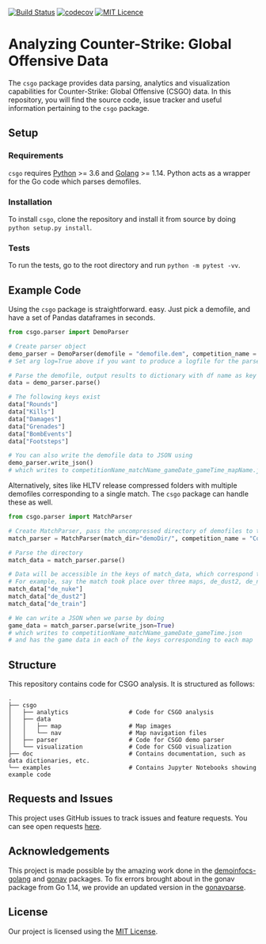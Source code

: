 [![Build Status](https://travis-ci.com/pnxenopoulos/csgo.svg?branch=master)](https://travis-ci.com/pnxenopoulos/csgo) [![codecov](https://codecov.io/gh/pnxenopoulos/csgo/branch/master/graph/badge.svg)](https://codecov.io/gh/pnxenopoulos/csgo) [![MIT Licence](https://badges.frapsoft.com/os/mit/mit.svg?v=103)](https://github.com/pnxenopoulos/csgo/blob/master/LICENSE)

# Analyzing Counter-Strike: Global Offensive Data
The `csgo` package provides data parsing, analytics and visualization capabilities for Counter-Strike: Global Offensive (CSGO) data. In this repository, you will find the source code, issue tracker and useful information pertaining to the `csgo` package.

## Setup
### Requirements
`csgo` requires [Python](https://www.python.org/downloads/) >= 3.6 and [Golang](https://golang.org/dl/) >= 1.14. Python acts as a wrapper for the Go code which parses demofiles.

### Installation
To install `csgo`, clone the repository and install it from source by doing `python setup.py install`.

### Tests
To run the tests, go to the root directory and run `python -m pytest -vv`.

## Example Code
Using the `csgo` package is straightforward. 
easy. Just pick a demofile, and have a set of Pandas dataframes in seconds.

```python
from csgo.parser import DemoParser

# Create parser object
demo_parser = DemoParser(demofile = "demofile.dem", competition_name = "CompetitionName", match_name = "MatchName", game_date="00-00-0000", game_time="00:00")
# Set arg log=True above if you want to produce a logfile for the parser

# Parse the demofile, output results to dictionary with df name as key
data = demo_parser.parse()

# The following keys exist
data["Rounds"]
data["Kills"]
data["Damages"]
data["Grenades"]
data["BombEvents"]
data["Footsteps"]

# You can also write the demofile data to JSON using
demo_parser.write_json()
# which writes to competitionName_matchName_gameDate_gameTime_mapName.json
```

Alternatively, sites like HLTV release compressed folders with multiple demofiles corresponding to a single match. The `csgo` package can handle these as well.

```python
from csgo.parser import MatchParser

# Create MatchParser, pass the uncompressed directory of demofiles to the arg match_dir
match_parser = MatchParser(match_dir="demoDir/", competition_name = "CompetitionName", match_name = "MatchName", game_date="00-00-0000", game_time="00:00")

# Parse the directory
match_data = match_parser.parse()

# Data will be accessible in the keys of match_data, which correspond to the map of each parsed demofile. 
# For example, say the match took place over three maps, de_dust2, de_nuke and de_train, then we could access the data by doing
match_data["de_nuke"]
match_data["de_dust2"]
match_data["de_train"]

# We can write a JSON when we parse by doing
game_data = match_parser.parse(write_json=True)
# which writes to competitionName_matchName_gameDate_gameTime.json
# and has the game data in each of the keys corresponding to each map
```

## Structure
This repository contains code for CSGO analysis. It is structured as follows:

```
.
├── csgo
│   ├── analytics                 # Code for CSGO analysis
│   ├── data                      
│   │   ├── map                   # Map images
│   │   └── nav                   # Map navigation files
│   ├── parser                    # Code for CSGO demo parser
│   └── visualization             # Code for CSGO visualization
├── doc                           # Contains documentation, such as data dictionaries, etc.
└── examples                      # Contains Jupyter Notebooks showing example code
```

## Requests and Issues
This project uses GitHub issues to track issues and feature requests. You can see open requests [here](https://github.com/pnxenopoulos/csgo/issues).

## Acknowledgements
This project is made possible by the amazing work done in the [demoinfocs-golang](https://github.com/markus-wa/demoinfocs-golang) and [gonav](https://github.com/mrazza/gonav) packages. To fix errors brought about in the gonav package from Go 1.14, we provide an updated version in the [gonavparse](https://github.com/pnxenopoulos/csgonavparse).

## License
Our project is licensed using the [MIT License](https://github.com/pnxenopoulos/csgo/blob/master/LICENSE).
